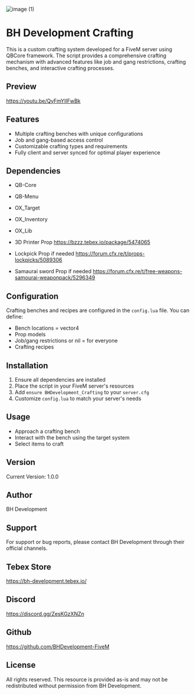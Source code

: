 ![image (1)](https://github.com/user-attachments/assets/b17c51b3-a120-4849-abc9-6eded09b2559)

# BH Development Crafting

This is a custom crafting system developed for a FiveM server using QBCore framework. The script provides a comprehensive crafting mechanism with advanced features like job and gang restrictions, crafting benches, and interactive crafting processes.

## Preview

https://youtu.be/QyFmYIIFwBk

## Features

- Multiple crafting benches with unique configurations
- Job and gang-based access control
- Customizable crafting types and requirements
- Fully client and server synced for optimal player experience

## Dependencies

- QB-Core
- QB-Menu
- OX_Target
- OX_Inventory
- OX_Lib 

- 3D Printer Prop
https://bzzz.tebex.io/package/5474065

- Lockpick Prop if needed
https://forum.cfx.re/t/props-lockpicks/5089306

- Samaurai sword Prop if needed
https://forum.cfx.re/t/free-weapons-samourai-weaponpack/5296349

## Configuration

Crafting benches and recipes are configured in the `config.lua` file. You can define:
- Bench locations = vector4
- Prop models
- Job/gang restrictions or nil = for everyone
- Crafting recipes

## Installation

1. Ensure all dependencies are installed
2. Place the script in your FiveM server's resources
3. Add `ensure BHDevelopment_Crafting` to your `server.cfg`
4. Customize `config.lua` to match your server's needs

## Usage
- Approach a crafting bench
- Interact with the bench using the target system
- Select items to craft

## Version

Current Version: 1.0.0

## Author

BH Development

## Support

For support or bug reports, please contact BH Development through their official channels.

## Tebex Store

https://bh-development.tebex.io/

## Discord

https://discord.gg/ZesKGzXNZn

## Github

https://github.com/BHDevelopment-FiveM

## License

All rights reserved. This resource is provided as-is and may not be redistributed without permission from BH Development.
